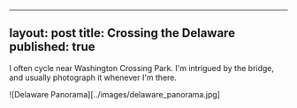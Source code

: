    ---
   layout: post
   title: Crossing the Delaware
   published: true
   ---

I often cycle near Washington Crossing Park. I'm intrigued by the bridge, and usually photograph it whenever I'm there. 

![Delaware Panorama][../images/delaware_panorama.jpg]